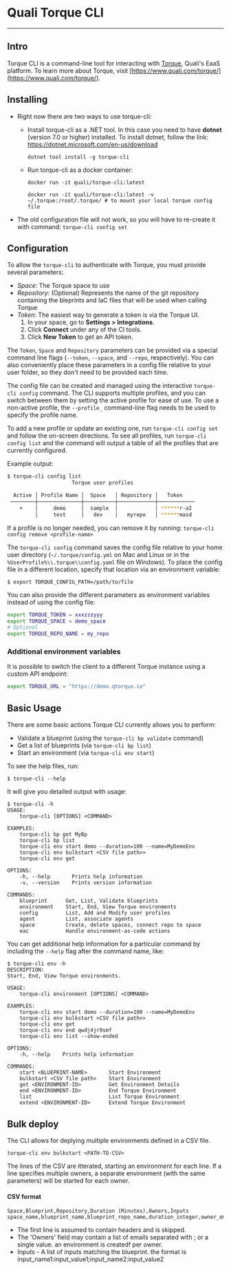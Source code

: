 # Quali Torque CLI

---

## Intro

Torque CLI is a command-line tool for interacting with [Torque](https://www.quali.com/torque/), Quali's EaaS platform.
To learn more about Torque, visit [https://www.quali.com/torque/](https://www.quali.com/torque/).

## Installing

* Right now there are two ways to use torque-cli:
  * Install torque-cli as a .NET tool. In this case you need to have **dotnet** (version 7.0 or higher) installed.
    To install dotnet, follow the link: https://dotnet.microsoft.com/en-us/download 

    ```dotnet tool install -g torque-cli```

  * Run torque-cli as a docker container:
  
    ```docker run -it quali/torque-cli:latest```

    ```docker run -it quali/torque-cli:latest -v ~/.torque:/root/.torque/ # to mount your local torque config file```


* The old configuration file will not work, so you will have to re-create it with command: ```torque-cli config set```

## Configuration

To allow the `torque-cli` to authenticate with Torque, you must provide several parameters:
* *Space*: The Torque space to use
* *Repository*: (Optional) Represents the name of the git repository containing the bleprints and IaC files that will be used when calling Torque
* *Token*: The easiest way to generate a token is via the Torque UI. 
   1. In your space, go to **Settings > Integrations**.
   2. Click **Connect** under any of the CI tools.
   3. Click **New Token** to get an API token.

The ```Token```, ```Space``` and ```Repository``` parameters can be provided via a special command line flags (```--token```, ```--space```, and ```--repo```, respectively). You can also conveniently place these parameters in a config file relative to your user folder, so they don't need to be provided each time.

The config file can be created and managed using the interactive `torque-cli config` command.
The CLI supports multiple profiles, and you can switch between them by setting the active profile for ease of use. To use a non-active profile, the ```--profile_``` command-line flag needs to be used to specify the profile name.

To add a new profile or update an existing one, run ```torque-cli config set``` and follow the on-screen directions.
To see all profiles, run ```torque-cli config list``` and the command will output a table of all the profiles that are currently configured. 

Example output:

```bash
$ torque-cli config list
                     Torque user profiles

  Active │ Profile Name │  Space   │ Repository │   Token
 ────────┼──────────────┼──────────┼────────────┼────────────
    +    │     demo     │  sample  │            │ ******r-aI
         │     test     │   dev    │   myrepo   │ ******masd
 ```

If a profile is no longer needed, you can remove it by running: ```torque-cli config remove <profile-name>```

The ```torque-cli config``` command saves the config file relative to your home user directory (`~/.torque/config.yml` on Mac and Linux or in the `%UserProfile%\\.torque\\config.yaml` file on Windows).
To place the config file in a different location, specify that location via an environment variable:

```$ export TORQUE_CONFIG_PATH=/path/to/file```

You can also provide the different parameters as environment variables instead of using the config file:

```bash
export TORQUE_TOKEN = xxxzzzyyy
export TORQUE_SPACE = demo_space
# Optional
export TORQUE_REPO_NAME = my_repo
```

### Additional environment variables

It is possible to switch the client to a different Torque instance using a custom API endpoint:

```bash
export TORQUE_URL = "https://demo.qtorque.io"
```

## Basic Usage

There are some basic actions Torque CLI currently allows you to perform:

- Validate a blueprint (using the ```torque-cli bp validate``` command)
- Get a list of blueprints (via ```torque-cli bp list```)
- Start an environment (via ```torque-cli env start```)

To see the help files, run:

```$ torque-cli --help```

It will give you detailed output with usage:

```shell
$ torque-cli -h
USAGE:
    torque-cli [OPTIONS] <COMMAND>

EXAMPLES:
    torque-cli bp get MyBp
    torque-cli bp list
    torque-cli env start demo --duration=100 --name=MyDemoEnv
    torque-cli env bulkstart <CSV file path>>
    torque-cli env get

OPTIONS:
    -h, --help       Prints help information   
    -v, --version    Prints version information

COMMANDS:
    blueprint      Get, List, Validate blueprints              
    environment    Start, End, View Torque environments        
    config         List, Add and Modify user profiles          
    agent          List, associate agents                      
    space          Create, delete spaces, connect repo to space
    eac            Handle environment-as-code actions
```

You can get additional help information for a particular command by including  the ```--help``` flag after the command name, like:

```shell
$ torque-cli env -h
DESCRIPTION:
Start, End, View Torque environments.

USAGE:
    torque-cli environment [OPTIONS] <COMMAND>

EXAMPLES:
    torque-cli env start demo --duration=100 --name=MyDemoEnv
    torque-cli env bulkstart <CSV file path>>
    torque-cli env get
    torque-cli env end qwdj4jr9smf
    torque-cli env list --show-ended

OPTIONS:
    -h, --help    Prints help information

COMMANDS:
    start <BLUEPRINT-NAME>       Start Environment        
    bulkstart <CSV file path>    Start Environment        
    get <ENVIRONMENT-ID>         Get Environment Details  
    end <ENVIRONMENT-ID>         End Torque Environment   
    list                         List Torque Environment  
    extend <ENVIRONMENT-ID>      Extend Torque Environment
```

## Bulk deploy

The CLI allows for deplying multiple environments defined in a CSV file.

```shell
torque-cli env bulkstart <PATH-TO-CSV>
```
The lines of the CSV are itterated, starting an environment for each line. If a line specifies multiple owners, a separate environment (with the same parameters) will be started for each owner.
#### CSV format
```csv
Space,Blueprint,Repository,Duration (Minutes),Owners,Inputs
space_name,blueprint_name,blueprint_repo_name,duration_integer,owner_email,input_name1:input_value1;input_name2:input_value2
```
* The first line is assumed to contain headers and is skipped.
* The 'Owners' field may contain a list of emails separated with ; or a single value. an environment is createdf per owner.
* Inputs - A list of inputs matching the blueprint. the format is input_name1:input_value1;input_name2:input_value2